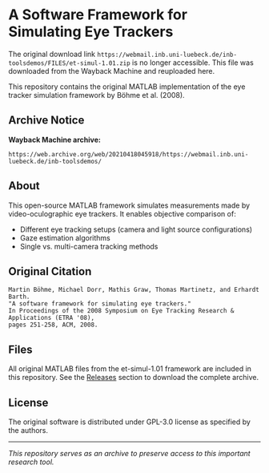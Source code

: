 # A Software Framework for Simulating Eye Trackers

The original download link `https://webmail.inb.uni-luebeck.de/inb-toolsdemos/FILES/et-simul-1.01.zip` is no longer accessible. This file was downloaded from the Wayback Machine and reuploaded here.

This repository contains the original MATLAB implementation of the eye tracker simulation framework by Böhme et al. (2008).

## Archive Notice

**Wayback Machine archive:**
```
https://web.archive.org/web/20210418045918/https://webmail.inb.uni-luebeck.de/inb-toolsdemos/
```

## About

This open-source MATLAB framework simulates measurements made by video-oculographic eye trackers. It enables objective comparison of:

- Different eye tracking setups (camera and light source configurations)
- Gaze estimation algorithms  
- Single vs. multi-camera tracking methods

## Original Citation

```
Martin Böhme, Michael Dorr, Mathis Graw, Thomas Martinetz, and Erhardt Barth. 
"A software framework for simulating eye trackers." 
In Proceedings of the 2008 Symposium on Eye Tracking Research & Applications (ETRA '08), 
pages 251-258, ACM, 2008.
```

## Files

All original MATLAB files from the et-simul-1.01 framework are included in this repository. See the [Releases](../../releases) section to download the complete archive.

## License

The original software is distributed under GPL-3.0 license as specified by the authors.

---

*This repository serves as an archive to preserve access to this important research tool.*